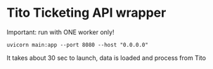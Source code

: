 # Tito Ticketing API wrapper

Important: run with ONE worker only!
```
uvicorn main:app --port 8080 --host "0.0.0.0" 
```

It takes about 30 sec to launch, data is loaded and process from Tito

